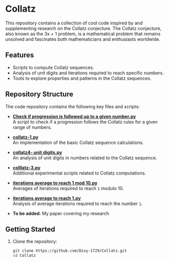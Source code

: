# Collatz

This repository contains a collection of cool code inspired by and supplementing research on the Collatz conjecture. The Collatz conjecture, also known as the 3x + 1 problem, is a mathematical problem that remains unsolved and fascinates both mathematicians and enthusiasts worldwide.

## Features

- Scripts to compute Collatz sequences.
- Analysis of unit digits and iterations required to reach specific numbers.
- Tools to explore properties and patterns in the Collatz sequences.

## Repository Structure

The code repository contains the following key files and scripts:

- **[Check if progression is followed up to a given number.py](https://github.com/Divy-1729/Collatz/blob/main/Check%20if%20progression%20is%20followed%20upto%20a%20given%20number.py)**  
  A script to check if a progression follows the Collatz rules for a given range of numbers.

- **[collatz-1.py](https://github.com/Divy-1729/Collatz/blob/main/collatz-1.py)**  
  An implementation of the basic Collatz sequence calculations.

- **[collatz4- unit digits.py](https://github.com/Divy-1729/Collatz/blob/main/collatz4-%20unit%20digits.py)**  
  An analysis of unit digits in numbers related to the Collatz sequence.

- **[colllatz-3.py](https://github.com/Divy-1729/Collatz/blob/main/colllatz-3.py)**  
  Additional experimental scripts related to Collatz computations.

- **[iterations average to reach 1 mod 10.py](https://github.com/Divy-1729/Collatz/blob/main/iterations%20average%20to%20reach%201%20mod%2010.py)**  
  Averages of iterations required to reach `1` modulo 10.

- **[iterations average to reach 1.py](https://github.com/Divy-1729/Collatz/blob/main/iterations%20average%20to%20reach%201.py)**  
  Analysis of average iterations required to reach the number `1`.
- **To be added**:
  My paper covering my research
## Getting Started

1. Clone the repository:
   ```bash
   git clone https://github.com/Divy-1729/Collatz.git
   cd Collatz
